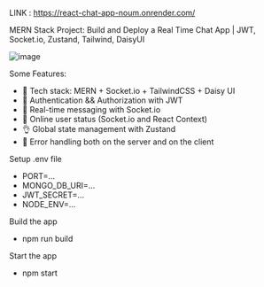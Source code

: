
LINK : https://react-chat-app-noum.onrender.com/

MERN Stack Project: Build and Deploy a Real Time Chat App | JWT, Socket.io, Zustand, Tailwind, DaisyUI

![image](https://github.com/Nikk-27/React-chat-app/assets/60141493/919d3178-b53a-46b1-84b4-c7576708b9e3)


Some Features:

- 🌟 Tech stack: MERN + Socket.io + TailwindCSS + Daisy UI
- 🎃 Authentication && Authorization with JWT
- 👾 Real-time messaging with Socket.io
- 🚀 Online user status (Socket.io and React Context)
- 👌 Global state management with Zustand
- 🐞 Error handling both on the server and on the client

Setup .env file

- PORT=...
- MONGO_DB_URI=...
- JWT_SECRET=...
- NODE_ENV=...

Build the app

- npm run build

Start the app

- npm start
